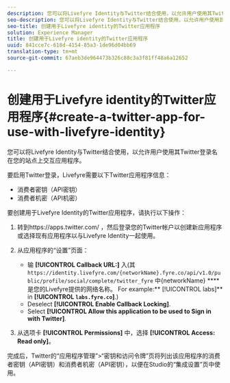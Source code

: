 ```yaml
---
description: 您可以将Livefyre Identity与Twitter结合使用，以允许用户使用其Twitter登录名在您的站点上交互应用程序。
seo-description: 您可以将Livefyre Identity与Twitter结合使用，以允许用户使用其Twitter登录名在您的站点上交互应用程序。
seo-title: 创建用于Livefyre identity的Twitter应用程序
solution: Experience Manager
title: 创建用于Livefyre identity的Twitter应用程序
uuid: 841cce7c-618d-4154-85a3-1de96d04bb69
translation-type: tm+mt
source-git-commit: 67aeb3de964473b326c88c3a3f81ff48a6a12652

---
```



# 创建用于Livefyre identity的Twitter应用程序{#create-a-twitter-app-for-use-with-livefyre-identity}

您可以将Livefyre Identity与Twitter结合使用，以允许用户使用其Twitter登录名在您的站点上交互应用程序。

要启用Twitter登录，Livefyre需要以下Twitter应用程序信息：

* 消费者密钥（API密钥）
* 消费者机密（API机密）

要创建用于Livefyre Identity的Twitter应用程序，请执行以下操作：

1. 转到https://apps.twitter.com/ [](https://apps.twitter.com/)，然后登录您的Twitter帐户以创建新应用程序或选择现有应用程序以与Livefyre Identity一起使用。
1. 从应用程序的“设置”页面：

   * 输 **[!UICONTROL Callback URL:]** 入(其 `https://identity.livefyre.com/{networkName}.fyre.co/api/v1.0/public/profile/social/complete/twitter_fyre` 中{networkName} **** 是您的Livefyre提供的网络名称。 For example:** [!UICONTROL labs]** in **[!UICONTROL `labs.fyre.co`]**.)
   * Deselect **[!UICONTROL Enable Callback Locking]**.
   * Select **[!UICONTROL Allow this application to be used to Sign in with Twitter]**.

1. 从选项卡 **[!UICONTROL Permissions]** 中，选择 **[!UICONTROL Access: Read only]**。

完成后，Twitter的“应用程序管理”&gt;“密钥和访问令牌”页将列出该应用程序的消费者密钥（API密钥）和消费者机密（API密钥），以便在Studio的“集成设置”页中使用。
